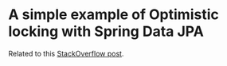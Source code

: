 # A simple example of Optimistic locking with Spring Data JPA 

Related to this [StackOverflow post](https://stackoverflow.com/q/57675888). 